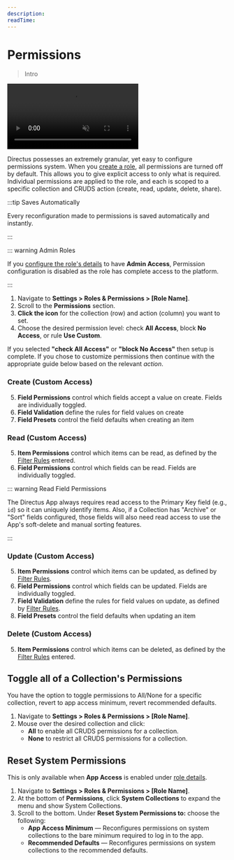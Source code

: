 ```yaml
---
description:
readTime:
---
```


# Permissions

> Intro

<!--
:::tip Before you Begin

Filler

:::

:::tip Learn More

Filler

:::
-->

<video title="Configure Role Permissions" autoplay playsinline muted loop controls>
	<source src="https://cdn.directus.io/" type="video/mp4" />
</video>

Directus possesses an extremely granular, yet easy to configure permissions system. When you
[create a role](#create-a-role), all permissions are turned off by default. This allows you to give explicit access to
only what is required. Individual permissions are applied to the role, and each is scoped to a specific collection and
CRUDS action (create, read, update, delete, share).

:::tip Saves Automatically

Every reconfiguration made to permissions is saved automatically and instantly.

:::

::: warning Admin Roles

If you [configure the role's details](#configure-role-details) to have **Admin Access**, Permission configuration is
disabled as the role has complete access to the platform.

:::

1. Navigate to **Settings > Roles & Permissions > [Role Name]**.
2. Scroll to the **Permissions** section.
3. **Click the icon** for the collection (row) and action (column) you want to set.
4. Choose the desired permission level: <span mi icon>check</span> **All Access**, <span mi icon>block</span> **No
   Access**, or <span mi icon>rule</span> **Use Custom**.

If you selected **"<span mi icon>check</span> All Access"** or **"<span mi icon>block</span> No Access"** then setup is
complete. If you chose to customize permissions then continue with the appropriate guide below based on the relevant
_action_.

<!-- CRUDS + Permission Inheritance -->
<!-- Shares, Flows, ??? use Permission Inheritance (perhaps this should go in glossary) -->

### Create (Custom Access)

5. **Field Permissions** control which fields accept a value on create. Fields are individually toggled.
6. **Field Validation** define the rules for field values on create
7. **Field Presets** control the field defaults when creating an item

### Read (Custom Access)

5. **Item Permissions** control which items can be read, as defined by the [Filter Rules](/reference/filter-rules)
   entered.
6. **Field Permissions** control which fields can be read. Fields are individually toggled.

::: warning Read Field Permissions

The Directus App always requires read access to the Primary Key field (e.g., `id`) so it can uniquely identify items.
Also, if a Collection has "Archive" or "Sort" fields configured, those fields will also need read access to use the
App's soft-delete and manual sorting features.

:::

### Update (Custom Access)

5. **Item Permissions** control which items can be updated, as defined by [Filter Rules](/reference/filter-rules).
6. **Field Permissions** control which fields can be updated. Fields are individually toggled.
7. **Field Validation** define the rules for field values on update, as defined by
   [Filter Rules](/reference/filter-rules).
8. **Field Presets** control the field defaults when updating an item

### Delete (Custom Access)

5. **Item Permissions** control which items can be deleted, as defined by the [Filter Rules](/reference/filter-rules)
   entered.

## Toggle all of a Collection's Permissions

You have the option to toggle permissions to All/None for a specific collection, revert to app access minimum, revert
recommended defaults.

1. Navigate to **Settings > Roles & Permissions > [Role Name]**.
2. Mouse over the desired collection and click:
   - **All** to enable all CRUDS permissions for a collection.
   - **None** to restrict all CRUDS permissions for a collection.

## Reset System Permissions

This is only available when **App Access** is enabled under [role details](#configure-role-details).

1. Navigate to **Settings > Roles & Permissions > [Role Name]**.
2. At the bottom of **Permissions**, click **System Collections** to expand the menu and show System Collections.
3. Scroll to the bottom. Under **Reset System Permissions to:** choose the following:
   - **App Access Minimum** — Reconfigures permissions on system collections to the bare minimum required to log in to
     the app.
   - **Recommended Defaults** — Reconfigures permissions on system collections to the recommended defaults.
